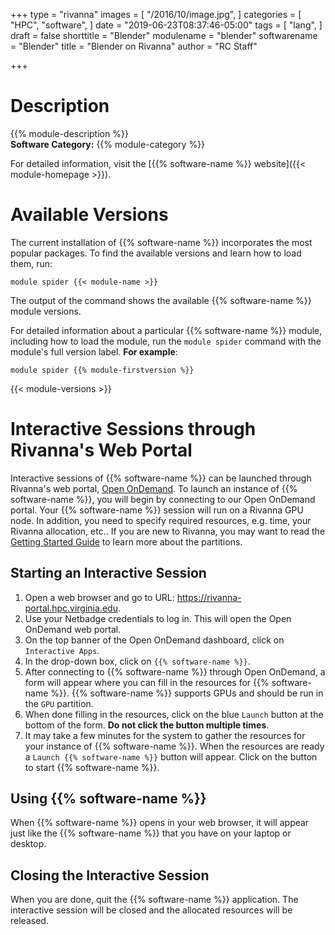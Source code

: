 +++
type = "rivanna"
images = [
  "/2016/10/image.jpg",
]
categories = [
  "HPC",
  "software",
]
date = "2019-06-23T08:37:46-05:00"
tags = [
  "lang",
]
draft = false
shorttitle = "Blender"
modulename = "blender"
softwarename = "Blender"
title = "Blender on Rivanna"
author = "RC Staff"

+++

# Description
{{% module-description %}}
<br>
**Software Category:** {{% module-category %}}

For detailed information, visit the [{{% software-name %}} website]({{< module-homepage >}}).


# Available Versions
The current installation of {{% software-name %}} incorporates the most popular packages. To find the available versions and learn how to load them, run:

```
module spider {{< module-name >}}
```

The output of the command shows the available {{% software-name %}} module versions.

For detailed information about a particular {{% software-name %}} module, including how to load the module, run the `module spider` command with the module's full version label. __For example__:
```
module spider {{% module-firstversion %}}
```

{{< module-versions >}}


# Interactive Sessions through Rivanna's Web Portal

Interactive sessions of {{% software-name %}} can be launched through Rivanna's web portal, [Open OnDemand](/userinfo/rivanna/ood/overview).
To launch an instance of {{% software-name %}}, you will begin by connecting to our Open OnDemand portal. Your {{% software-name %}} session will run on a Rivanna GPU node. In addition, you need to specify required resources, e.g. time, your Rivanna allocation, etc.. If you are new to Rivanna, you may want to read the [Getting Started Guide](/userinfo/rivanna/overview/#job-queues) to learn more about the partitions.

## Starting an Interactive Session
1. Open a web browser and go to URL:  https://rivanna-portal.hpc.virginia.edu.
2. Use your Netbadge credentials to log in. This will open the Open OnDemand web portal.
3. On the top banner of the Open OnDemand dashboard, click on `Interactive Apps`.
4. In the drop-down box, click on `{{% software-name %}}`.
5. After connecting to {{% software-name %}} through Open OnDemand, a form will appear where you can fill in the resources for {{% software-name %}}. {{% software-name %}} supports GPUs and should be run in the `GPU` partition.
6. When done filling in the resources, click on the blue `Launch` button at the bottom of the form. **Do not click the button multiple times**.
7. It may take a few minutes for the system to gather the resources for your instance of {{% software-name %}}. When the resources are ready a `Launch {{% software-name %}}` button will appear. Click on the button to start {{% software-name %}}.


## Using {{% software-name %}}
When {{% software-name %}} opens in your web browser, it will appear just like the {{% software-name %}} that you have on your laptop or desktop.

## Closing the Interactive Session
When you are done, quit the {{% software-name %}} application. The interactive session will be closed and the allocated resources will be released.
